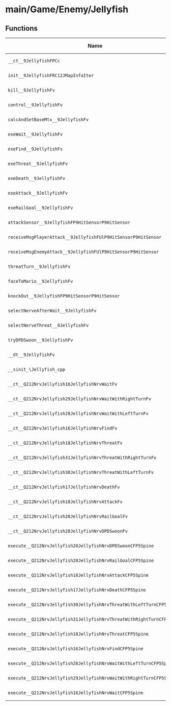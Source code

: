 # main/Game/Enemy/Jellyfish

## Functions

| Name | Address | Match % |
|------|---------|---------|
| `__ct__9JellyfishFPCc` | `0x800FB4AC` | :x: (0.0%) |
| `init__9JellyfishFRC12JMapInfoIter` | `0x800FB52C` | :x: (0.0%) |
| `kill__9JellyfishFv` | `0x800FB768` | :x: (0.0%) |
| `control__9JellyfishFv` | `0x800FB7B4` | :x: (0.0%) |
| `calcAndSetBaseMtx__9JellyfishFv` | `0x800FB920` | :x: (0.0%) |
| `exeWait__9JellyfishFv` | `0x800FB9A4` | :x: (0.0%) |
| `exeFind__9JellyfishFv` | `0x800FBA38` | :x: (0.0%) |
| `exeThreat__9JellyfishFv` | `0x800FBACC` | :x: (0.0%) |
| `exeDeath__9JellyfishFv` | `0x800FBB54` | :x: (0.0%) |
| `exeAttack__9JellyfishFv` | `0x800FBC3C` | :x: (0.0%) |
| `exeRailGoal__9JellyfishFv` | `0x800FBCEC` | :x: (0.0%) |
| `attackSensor__9JellyfishFP9HitSensorP9HitSensor` | `0x800FBD74` | :x: (0.0%) |
| `receiveMsgPlayerAttack__9JellyfishFUlP9HitSensorP9HitSensor` | `0x800FBE78` | :x: (0.0%) |
| `receiveMsgEnemyAttack__9JellyfishFUlP9HitSensorP9HitSensor` | `0x800FBF18` | :x: (0.0%) |
| `threatTurn__9JellyfishFv` | `0x800FBF90` | :x: (0.0%) |
| `faceToMario__9JellyfishFv` | `0x800FC028` | :x: (0.0%) |
| `knockOut__9JellyfishFP9HitSensorP9HitSensor` | `0x800FC1E8` | :x: (0.0%) |
| `selectNerveAfterWait__9JellyfishFv` | `0x800FC26C` | :x: (0.0%) |
| `selectNerveThreat__9JellyfishFv` | `0x800FC35C` | :x: (0.0%) |
| `tryDPDSwoon__9JellyfishFv` | `0x800FC4C4` | :x: (0.0%) |
| `__dt__9JellyfishFv` | `0x800FC548` | :x: (0.0%) |
| `__sinit_\Jellyfish_cpp` | `0x800FC5A4` | :x: (0.0%) |
| `__ct__Q212NrvJellyfish16JellyfishNrvWaitFv` | `0x800FC630` | :x: (0.0%) |
| `__ct__Q212NrvJellyfish29JellyfishNrvWaitWithRightTurnFv` | `0x800FC640` | :x: (0.0%) |
| `__ct__Q212NrvJellyfish28JellyfishNrvWaitWithLeftTurnFv` | `0x800FC650` | :x: (0.0%) |
| `__ct__Q212NrvJellyfish16JellyfishNrvFindFv` | `0x800FC660` | :x: (0.0%) |
| `__ct__Q212NrvJellyfish18JellyfishNrvThreatFv` | `0x800FC670` | :x: (0.0%) |
| `__ct__Q212NrvJellyfish31JellyfishNrvThreatWithRightTurnFv` | `0x800FC680` | :x: (0.0%) |
| `__ct__Q212NrvJellyfish30JellyfishNrvThreatWithLeftTurnFv` | `0x800FC690` | :x: (0.0%) |
| `__ct__Q212NrvJellyfish17JellyfishNrvDeathFv` | `0x800FC6A0` | :x: (0.0%) |
| `__ct__Q212NrvJellyfish18JellyfishNrvAttackFv` | `0x800FC6B0` | :x: (0.0%) |
| `__ct__Q212NrvJellyfish20JellyfishNrvRailGoalFv` | `0x800FC6C0` | :x: (0.0%) |
| `__ct__Q212NrvJellyfish20JellyfishNrvDPDSwoonFv` | `0x800FC6D0` | :x: (0.0%) |
| `execute__Q212NrvJellyfish20JellyfishNrvDPDSwoonCFP5Spine` | `0x800FC6E0` | :x: (0.0%) |
| `execute__Q212NrvJellyfish20JellyfishNrvRailGoalCFP5Spine` | `0x800FC6F0` | :x: (0.0%) |
| `execute__Q212NrvJellyfish18JellyfishNrvAttackCFP5Spine` | `0x800FC6F8` | :x: (0.0%) |
| `execute__Q212NrvJellyfish17JellyfishNrvDeathCFP5Spine` | `0x800FC700` | :x: (0.0%) |
| `execute__Q212NrvJellyfish30JellyfishNrvThreatWithLeftTurnCFP5Spine` | `0x800FC708` | :x: (0.0%) |
| `execute__Q212NrvJellyfish31JellyfishNrvThreatWithRightTurnCFP5Spine` | `0x800FC710` | :x: (0.0%) |
| `execute__Q212NrvJellyfish18JellyfishNrvThreatCFP5Spine` | `0x800FC718` | :x: (0.0%) |
| `execute__Q212NrvJellyfish16JellyfishNrvFindCFP5Spine` | `0x800FC720` | :x: (0.0%) |
| `execute__Q212NrvJellyfish28JellyfishNrvWaitWithLeftTurnCFP5Spine` | `0x800FC728` | :x: (0.0%) |
| `execute__Q212NrvJellyfish29JellyfishNrvWaitWithRightTurnCFP5Spine` | `0x800FC768` | :x: (0.0%) |
| `execute__Q212NrvJellyfish16JellyfishNrvWaitCFP5Spine` | `0x800FC7A8` | :x: (0.0%) |